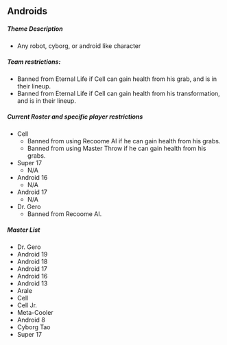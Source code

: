 ## Androids 

##### Theme Description
- Any robot, cyborg, or android like character

##### Team restrictions:
  -  Banned from Eternal Life if Cell can gain health from his grab, and is in their lineup.
  -  Banned from Eternal Life if Cell can gain health from his transformation, and is in their lineup.

##### Current Roster and specific player restrictions

- Cell
  -  Banned from using Recoome AI if he can gain health from his grabs.
  -  Banned from using Master Throw if he can gain health from his grabs.
- Super 17
  - N/A
- Android 16
  - N/A
- Android 17
  - N/A
- Dr. Gero
  - Banned from Recoome AI.
  
##### Master List
  - Dr. Gero
  - Android 19
  - Android 18
  - Android 17
  - Android 16
  - Android 13
  - Arale
  - Cell
  - Cell Jr.
  - Meta-Cooler
  - Android 8
  - Cyborg Tao
  - Super 17